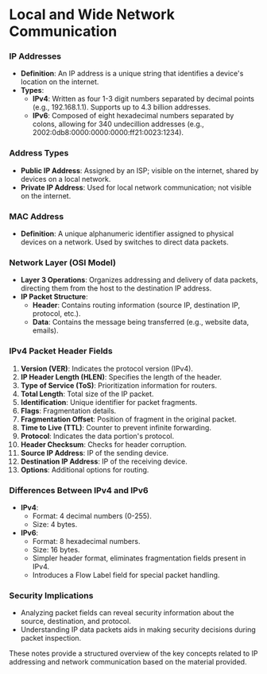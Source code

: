 # Local and Wide Network Communication

### IP Addresses
- **Definition**: An IP address is a unique string that identifies a device's location on the internet.
- **Types**:
  - **IPv4**: Written as four 1-3 digit numbers separated by decimal points (e.g., 192.168.1.1). Supports up to 4.3 billion addresses.
  - **IPv6**: Composed of eight hexadecimal numbers separated by colons, allowing for 340 undecillion addresses (e.g., 2002:0db8:0000:0000:0000:ff21:0023:1234).

### Address Types
- **Public IP Address**: Assigned by an ISP; visible on the internet, shared by devices on a local network.
- **Private IP Address**: Used for local network communication; not visible on the internet.

### MAC Address
- **Definition**: A unique alphanumeric identifier assigned to physical devices on a network. Used by switches to direct data packets.

### Network Layer (OSI Model)
- **Layer 3 Operations**: Organizes addressing and delivery of data packets, directing them from the host to the destination IP address.
- **IP Packet Structure**:
  - **Header**: Contains routing information (source IP, destination IP, protocol, etc.).
  - **Data**: Contains the message being transferred (e.g., website data, emails).

### IPv4 Packet Header Fields
1. **Version (VER)**: Indicates the protocol version (IPv4).
2. **IP Header Length (HLEN)**: Specifies the length of the header.
3. **Type of Service (ToS)**: Prioritization information for routers.
4. **Total Length**: Total size of the IP packet.
5. **Identification**: Unique identifier for packet fragments.
6. **Flags**: Fragmentation details.
7. **Fragmentation Offset**: Position of fragment in the original packet.
8. **Time to Live (TTL)**: Counter to prevent infinite forwarding.
9. **Protocol**: Indicates the data portion's protocol.
10. **Header Checksum**: Checks for header corruption.
11. **Source IP Address**: IP of the sending device.
12. **Destination IP Address**: IP of the receiving device.
13. **Options**: Additional options for routing.

### Differences Between IPv4 and IPv6
- **IPv4**:
  - Format: 4 decimal numbers (0-255).
  - Size: 4 bytes.
- **IPv6**:
  - Format: 8 hexadecimal numbers.
  - Size: 16 bytes.
  - Simpler header format, eliminates fragmentation fields present in IPv4.
  - Introduces a Flow Label field for special packet handling.

### Security Implications
- Analyzing packet fields can reveal security information about the source, destination, and protocol.
- Understanding IP data packets aids in making security decisions during packet inspection.

These notes provide a structured overview of the key concepts related to IP addressing and network communication based on the material provided.
